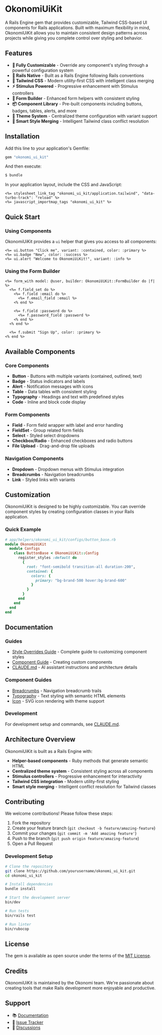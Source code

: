 # OkonomiUiKit

A Rails Engine gem that provides customizable, Tailwind CSS-based UI components for Rails applications. Built with maximum flexibility in mind, OkonomiUiKit allows you to maintain consistent design patterns across projects while giving you complete control over styling and behavior.

## Features

- **🎨 Fully Customizable** - Override any component's styling through a powerful configuration system
- **🚀 Rails Native** - Built as a Rails Engine following Rails conventions
- **💨 Tailwind CSS** - Modern utility-first CSS with intelligent class merging
- **⚡ Stimulus Powered** - Progressive enhancement with Stimulus controllers
- **🔧 Form Builder** - Enhanced form helpers with consistent styling
- **📦 Component Library** - Pre-built components including buttons, badges, tables, alerts, and more
- **🎯 Theme System** - Centralized theme configuration with variant support
- **🔄 Smart Style Merging** - Intelligent Tailwind class conflict resolution

## Installation

Add this line to your application's Gemfile:

```ruby
gem "okonomi_ui_kit"
```

And then execute:
```bash
$ bundle
```

In your application layout, include the CSS and JavaScript:

```erb
<%= stylesheet_link_tag "okonomi_ui_kit/application.tailwind", "data-turbo-track": "reload" %>
<%= javascript_importmap_tags "okonomi_ui_kit" %>
```

## Quick Start

### Using Components

OkonomiUiKit provides a `ui` helper that gives you access to all components:

```erb
<%= ui.button "Click me", variant: :contained, color: :primary %>
<%= ui.badge "New", color: :success %>
<%= ui.alert "Welcome to OkonomiUiKit!", variant: :info %>
```

### Using the Form Builder

```erb
<%= form_with model: @user, builder: OkonomiUiKit::FormBuilder do |f| %>
  <%= f.field_set do %>
    <%= f.field :email do %>
      <%= f.email_field :email %>
    <% end %>
    
    <%= f.field :password do %>
      <%= f.password_field :password %>
    <% end %>
  <% end %>
  
  <%= f.submit "Sign Up", color: :primary %>
<% end %>
```

## Available Components

### Core Components
- **Button** - Buttons with multiple variants (contained, outlined, text)
- **Badge** - Status indicators and labels
- **Alert** - Notification messages with icons
- **Table** - Data tables with consistent styling
- **Typography** - Headings and text with predefined styles
- **Code** - Inline and block code display

### Form Components
- **Field** - Form field wrapper with label and error handling
- **FieldSet** - Group related form fields
- **Select** - Styled select dropdowns
- **Checkbox/Radio** - Enhanced checkboxes and radio buttons
- **File Upload** - Drag-and-drop file uploads

### Navigation Components
- **Dropdown** - Dropdown menus with Stimulus integration
- **Breadcrumbs** - Navigation breadcrumbs
- **Link** - Styled links with variants

## Customization

OkonomiUiKit is designed to be highly customizable. You can override component styles by creating configuration classes in your Rails application.

### Quick Example

```ruby
# app/helpers/okonomi_ui_kit/configs/button_base.rb
module OkonomiUiKit
  module Configs
    class ButtonBase < OkonomiUiKit::Config
      register_styles :default do
        {
          root: "font-semibold transition-all duration-200",
          contained: {
            colors: {
              primary: "bg-brand-500 hover:bg-brand-600"
            }
          }
        }
      end
    end
  end
end
```

## Documentation

### Guides

- [Style Overrides Guide](guides/style-overrides-guide.md) - Complete guide to customizing component styles
- [Component Guide](docs/COMPONENT_GUIDE.md) - Creating custom components
- [CLAUDE.md](CLAUDE.md) - AI assistant instructions and architecture details

### Component Guides

- [Breadcrumbs](guides/components/breadcrumbs.md) - Navigation breadcrumb trails
- [Typography](guides/components/typography.md) - Text styling with semantic HTML elements
- [Icon](guides/components/icon.md) - SVG icon rendering with theme support

### Development

For development setup and commands, see [CLAUDE.md](CLAUDE.md#development-commands).

## Architecture Overview

OkonomiUiKit is built as a Rails Engine with:

- **Helper-based components** - Ruby methods that generate semantic HTML
- **Centralized theme system** - Consistent styling across all components  
- **Stimulus controllers** - Progressive enhancement for interactivity
- **Tailwind CSS integration** - Modern utility-first styling
- **Smart style merging** - Intelligent conflict resolution for Tailwind classes

## Contributing

We welcome contributions! Please follow these steps:

1. Fork the repository
2. Create your feature branch (`git checkout -b feature/amazing-feature`)
3. Commit your changes (`git commit -m 'Add amazing feature'`)
4. Push to the branch (`git push origin feature/amazing-feature`)
5. Open a Pull Request

### Development Setup

```bash
# Clone the repository
git clone https://github.com/yourusername/okonomi_ui_kit.git
cd okonomi_ui_kit

# Install dependencies
bundle install

# Start the development server
bin/dev

# Run tests
bin/rails test

# Run linter
bin/rubocop
```

## License

The gem is available as open source under the terms of the [MIT License](https://opensource.org/licenses/MIT).

## Credits

OkonomiUiKit is maintained by the Okonomi team. We're passionate about creating tools that make Rails development more enjoyable and productive.

## Support

- 📚 [Documentation](guides/)
- 🐛 [Issue Tracker](https://github.com/yourusername/okonomi_ui_kit/issues)
- 💬 [Discussions](https://github.com/yourusername/okonomi_ui_kit/discussions)